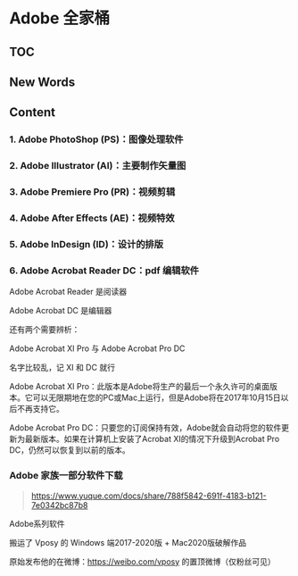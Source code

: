 # Adobe 全家桶




## TOC



## New Words




## Content


### 1. Adobe PhotoShop (PS)：图像处理软件


### 2. Adobe Illustrator (AI)：主要制作矢量图


### 3. Adobe Premiere Pro (PR)：视频剪辑


### 4. Adobe After Effects (AE)：视频特效


### 5. Adobe InDesign (ID)：设计的排版


### 6. Adobe Acrobat Reader DC：pdf 编辑软件
Adobe Acrobat Reader 是阅读器

Adobe Acrobat DC 是编辑器

还有两个需要辨析：

Adobe Acrobat XI Pro 与 Adobe Acrobat Pro DC

名字比较乱，记 XI 和 DC 就行

Adobe Acrobat XI Pro：此版本是Adobe将生产的最后一个永久许可的桌面版本。它可以无限期地在您的PC或Mac上运行，但是Adobe将在2017年10月15日以后不再支持它。

Adobe Acrobat Pro DC：只要您的订阅保持有效，Adobe就会自动将您的软件更新为最新版本。如果在计算机上安装了Acrobat XI的情况下升级到Acrobat Pro DC，仍然可以恢复到以前的版本。





### Adobe 家族一部分软件下载

> https://www.yuque.com/docs/share/788f5842-691f-4183-b121-7e0342bc87b8

Adobe系列软件

搬运了 Vposy 的 Windows 端2017-2020版 + Mac2020版破解作品

原始发布他的在微博：https://weibo.com/vposy 的置顶微博（仅粉丝可见）

